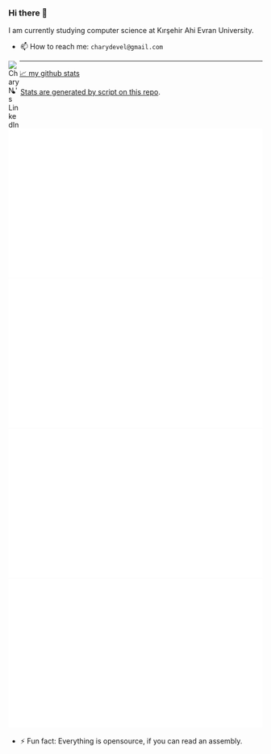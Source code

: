 ### Hi there 👋
I am currently studying computer science at Kırşehir Ahi Evran University.
- 📫 How to reach me: `charydevel@gmail.com`
<a href="https://www.linkedin.com/in/charynepesov/">
  <img align="left" alt="Chary N.'s LinkedIn" width="22px" src="https://raw.githubusercontent.com/peterthehan/peterthehan/master/assets/linkedin.svg" />

- - -
📈 my github stats
- Stats are generated by script on this [repo](https://github.com/jstrieb/github-stats).

![](https://raw.githubusercontent.com/charynepesov/github-stats/master/generated/overview.svg#gh-dark-mode-only)
![](https://raw.githubusercontent.com/charynepesov/github-stats/master/generated/overview.svg#gh-light-mode-only)
![](https://raw.githubusercontent.com/charynepesov/github-stats/master/generated/languages.svg#gh-dark-mode-only)
![](https://raw.githubusercontent.com/charynepesov/github-stats/master/generated/languages.svg#gh-light-mode-only)
<!--
**charynepesov/charynepesov** is a ✨ _special_ ✨ repository because its `README.md` (this file) appears on your GitHub profile.

Here are some ideas to get you started:

- 🔭 I’m currently working on ...
- 🌱 I’m currently learning ...
- 👯 I’m looking to collaborate on ...
- 🤔 I’m looking for help with ...
- 💬 Ask me about ...

- 😄 Pronouns: ...
 ...
-->
- ⚡ Fun fact: Everything is opensource, if you can read an assembly. 
